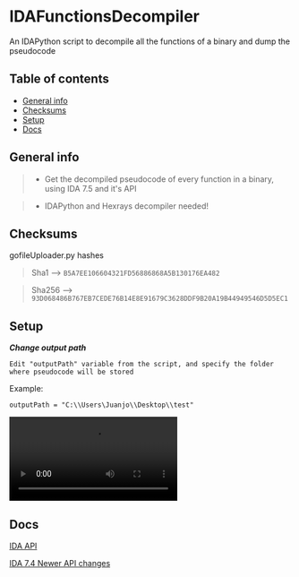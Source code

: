 # IDAFunctionsDecompiler

An IDAPython script to decompile all the functions of a binary and dump the pseudocode 

## Table of contents
* [General info](#general-info)
* [Checksums](#checksums)
* [Setup](#setup)
* [Docs](#Docs)


## General info

>- Get the decompiled pseudocode of every function in a binary, using IDA 7.5 and it's API

>- IDAPython and Hexrays decompiler needed! 

## Checksums

gofileUploader.py hashes

>Sha1 --> `B5A7EE106604321FD56886868A5B130176EA482`

>Sha256 --> `93D068486B767EB7CEDE76B14E8E91679C3628DDF9B20A19B44949546D5D5EC1`

## Setup

***Change output path***

`Edit "outputPath" variable from the script, and specify the folder where pseudocode will be stored`

Example:

`outputPath = "C:\\Users\Juanjo\\Desktop\\test"`

![example video](example.mp4)

## Docs

[IDA API](https://www.hex-rays.com/products/ida/support/idapython_docs/)

[IDA 7.4 Newer API changes](https://www.hex-rays.com/products/ida/support/ida74_idapython_no_bc695_porting_guide.shtml)


